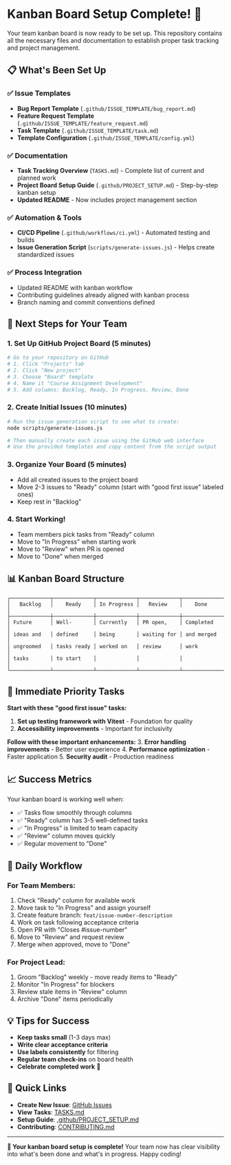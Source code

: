 # Kanban Board Setup Complete! 🎯

Your team kanban board is now ready to be set up. This repository contains all the necessary files and documentation to establish proper task tracking and project management.

## 📋 What's Been Set Up

### ✅ Issue Templates
- **Bug Report Template** (`.github/ISSUE_TEMPLATE/bug_report.md`)
- **Feature Request Template** (`.github/ISSUE_TEMPLATE/feature_request.md`)
- **Task Template** (`.github/ISSUE_TEMPLATE/task.md`)
- **Template Configuration** (`.github/ISSUE_TEMPLATE/config.yml`)

### ✅ Documentation
- **Task Tracking Overview** (`TASKS.md`) - Complete list of current and planned work
- **Project Board Setup Guide** (`.github/PROJECT_SETUP.md`) - Step-by-step kanban setup
- **Updated README** - Now includes project management section

### ✅ Automation & Tools
- **CI/CD Pipeline** (`.github/workflows/ci.yml`) - Automated testing and builds
- **Issue Generation Script** (`scripts/generate-issues.js`) - Helps create standardized issues

### ✅ Process Integration
- Updated README with kanban workflow
- Contributing guidelines already aligned with kanban process
- Branch naming and commit conventions defined

## 🚀 Next Steps for Your Team

### 1. Set Up GitHub Project Board (5 minutes)
```bash
# Go to your repository on GitHub
# 1. Click "Projects" tab
# 2. Click "New project" 
# 3. Choose "Board" template
# 4. Name it "Course Assignment Development"
# 5. Add columns: Backlog, Ready, In Progress, Review, Done
```

### 2. Create Initial Issues (10 minutes)
```bash
# Run the issue generation script to see what to create:
node scripts/generate-issues.js

# Then manually create each issue using the GitHub web interface
# Use the provided templates and copy content from the script output
```

### 3. Organize Your Board (5 minutes)
- Add all created issues to the project board
- Move 2-3 issues to "Ready" column (start with "good first issue" labeled ones)
- Keep rest in "Backlog"

### 4. Start Working! 
- Team members pick tasks from "Ready" column
- Move to "In Progress" when starting work
- Move to "Review" when PR is opened
- Move to "Done" when merged

## 📊 Kanban Board Structure

```
┌─────────────┬─────────────┬─────────────┬─────────────┬─────────────┐
│   Backlog   │    Ready    │ In Progress │   Review    │    Done     │
├─────────────┼─────────────┼─────────────┼─────────────┼─────────────┤
│ Future      │ Well-       │ Currently   │ PR open,    │ Completed   │
│ ideas and   │ defined     │ being       │ waiting for │ and merged  │
│ ungroomed   │ tasks ready │ worked on   │ review      │ work        │
│ tasks       │ to start    │             │             │             │
└─────────────┴─────────────┴─────────────┴─────────────┴─────────────┘
```

## 🎯 Immediate Priority Tasks

**Start with these "good first issue" tasks:**
1. **Set up testing framework with Vitest** - Foundation for quality
2. **Accessibility improvements** - Important for inclusivity

**Follow with these important enhancements:**
3. **Error handling improvements** - Better user experience
4. **Performance optimization** - Faster application
5. **Security audit** - Production readiness

## 📈 Success Metrics

Your kanban board is working well when:
- ✅ Tasks flow smoothly through columns
- ✅ "Ready" column has 3-5 well-defined tasks
- ✅ "In Progress" is limited to team capacity  
- ✅ "Review" column moves quickly
- ✅ Regular movement to "Done"

## 🔧 Daily Workflow

### For Team Members:
1. Check "Ready" column for available work
2. Move task to "In Progress" and assign yourself
3. Create feature branch: `feat/issue-number-description`
4. Work on task following acceptance criteria
5. Open PR with "Closes #issue-number"
6. Move to "Review" and request review
7. Merge when approved, move to "Done"

### For Project Lead:
1. Groom "Backlog" weekly - move ready items to "Ready"
2. Monitor "In Progress" for blockers
3. Review stale items in "Review" column
4. Archive "Done" items periodically

## 💡 Tips for Success

- **Keep tasks small** (1-3 days max)
- **Write clear acceptance criteria** 
- **Use labels consistently** for filtering
- **Regular team check-ins** on board health
- **Celebrate completed work** 🎉

## 🔗 Quick Links

- **Create New Issue**: [GitHub Issues](https://github.com/Simicedev/course-assignmentJS-fall-2025/issues/new/choose)
- **View Tasks**: [TASKS.md](./TASKS.md)
- **Setup Guide**: [.github/PROJECT_SETUP.md](./.github/PROJECT_SETUP.md)
- **Contributing**: [CONTRIBUTING.md](./CONTRIBUTING.md)

---

**🎉 Your kanban board setup is complete!** Your team now has clear visibility into what's been done and what's in progress. Happy coding!